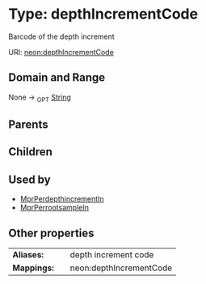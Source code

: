 
# Type: depthIncrementCode


Barcode of the depth increment

URI: [neon:depthIncrementCode](https://data.neonscience.org/depthIncrementCode)


## Domain and Range

None ->  <sub>OPT</sub> [String](types/String.md)

## Parents


## Children


## Used by

 * [MprPerdepthincrementIn](MprPerdepthincrementIn.md)
 * [MprPerrootsampleIn](MprPerrootsampleIn.md)

## Other properties

|  |  |  |
| --- | --- | --- |
| **Aliases:** | | depth increment code |
| **Mappings:** | | neon:depthIncrementCode |

